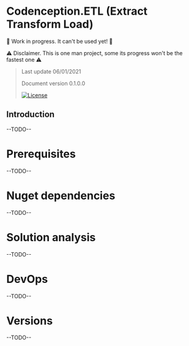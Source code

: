 # Codenception.ETL (Extract Transform Load)

🚧 Work in progress. It can't be used yet! 🚧

⚠️ Disclaimer. This is one man project, some its progress won't be the fastest one ⚠️


> Last update 06/01/2021
> 
> Document version 0.1.0.0
>
> [![License](https://img.shields.io/badge/License-Apache%202.0-blue.svg)](https://opensource.org/licenses/Apache-2.0)

## Introduction

--TODO--

# Prerequisites

--TODO--

# Nuget dependencies

--TODO--

# Solution analysis

--TODO--

# DevOps

--TODO--

# Versions

--TODO--
